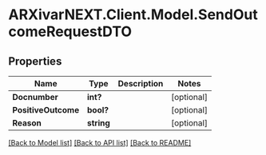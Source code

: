 # ARXivarNEXT.Client.Model.SendOutcomeRequestDTO
## Properties

Name | Type | Description | Notes
------------ | ------------- | ------------- | -------------
**Docnumber** | **int?** |  | [optional] 
**PositiveOutcome** | **bool?** |  | [optional] 
**Reason** | **string** |  | [optional] 

[[Back to Model list]](../README.md#documentation-for-models) [[Back to API list]](../README.md#documentation-for-api-endpoints) [[Back to README]](../README.md)

